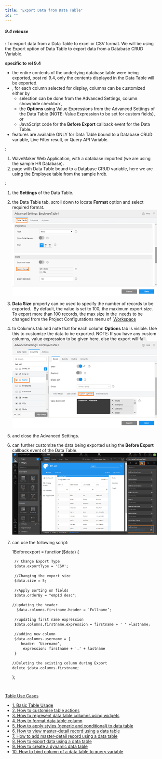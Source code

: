 ```yaml
---
title: "Export Data from Data Table"
id: ""
---
```


##### 9.4 release

: To export data from a Data Table to excel or CSV format. We will be using the Export option of Data Table to export data from a Database CRUD Variable.

**specific to rel 9.4**

- the entire contents of the underlying database table were being exported, post rel 9.4, only the contents displayed in the Data Table will be exported.
- , for each column selected for display, columns can be customized either by
    - selection can be done from the Advanced Settings, column show/hide checkbox,
    - the **Options** using Value Expressions from the Advanced Settings of the Data Table (NOTE: Value Expression to be set for custom fields), or
    - JavaScript code for the **Before Export** callback event for the Data Table.
- features are available ONLY for Data Table bound to a Database CRUD variable, Live Filter result, or Query API Variable.

:

1. WaveMaker Web Application, with a database imported (we are using the sample HR Database).
2. page with Data Table bound to a Database CRUD variable, here we are using the Employee table from the sample hrdb.

:

1. the **Settings** of the Data Table.
2. the Data Table tab, scroll down to locate **Format** option and select required format. [![](../assets/dt_export.png)](../assets/dt_export.png)
3. **Data Size** property can be used to specify the number of records to be exported.  By default, the value is set to 100, the maximum export size. To export more than 100 records, the max size in the [](http:/#ppsShowPopUp_109) needs to be changed from the Project Configurations menu of  [Workspace](http:/#ppsShowPopUp_107)
4. to Columns tab and note that for each column **Options** tab is visible. Use this to customize the data to be exported. NOTE: If you have any custom columns, value expression to be given here, else the export will fail. [![](../assets/dt_cols_export.png)](../assets/dt_cols_export.png)
5. and close the Advanced Settings.
6. can further customize the data being exported using the **Before Export** callback event of the Data Table. [![](../assets/dt_export_event.png)](../assets/dt_export_event.png)
7. can use the following script:
    
    1Beforeexport = function($data) {
    
        // Change Export Type
        $data.exportType = 'CSV';
    
        //Changing the export size
        $data.size = 5;
    
        //Apply Sorting on fields
        $data.orderBy = "empId desc";
    
       //updating the header
         $data.columns.firstname.header = ‘Fullname’;
    
        //updating first name expression
        $data.columns.firstname.expression = firstname + ' ' +lastname;
    
        //adding new column 
        $data.columns.username = {
           header: ‘Username’,
            expression: firstname + '.' + lastname
        }
    
       //Deleting the existing column during Export
       delete $data.columns.firstname;
    };
    
     

[Table Use Cases](/learn/app-development/widgets/datalive/datatable/data-table-use-cases/)

- [1\. Basic Table Usage](/learn/app-development/widgets/datalive/datatable/data-table-basic-usage/)
- [2\. How to customise table actions](/learn/how-tos/data-table-actions/)
- [3\. How to represent data table columns using widgets](/learn/how-tos/data-table-widget-representations/)
- [4\. How to format data table column](/learn/how-tos/data-table-format/)
- [5\. How to apply styles (generic and conditional) to data table](/learn/how-tos/data-table-styling/)
- [6\. How to view master-detail record using a data table](/learn/how-tos/view-master-detail-data-records-using-data-table/)
- [7\. How to add master-detail record using a data table](/learn/how-tos/add-master-detail-records-using-data-table/)
- [8\. How to export data using a data table](/learn/how-tos/export-data-data-table/)
- [9\. How to create a dynamic data table](/learn/how-tos/dynamic-data-tables/)
- [10\. How to bind column of a data table to query variable](/learn/how-tos/data-table-column-bound-query/)
